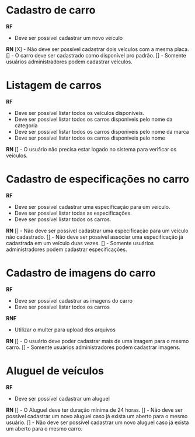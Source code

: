# Cadastro de carro

**RF**

- Deve ser possível cadastrar um novo veículo

**RN**
[X] - Não deve ser possível cadastrar dois veículos com a mesma placa.
[] - O carro deve ser cadastrado como disponível pro padrão.
[] - Somente usuários administradores podem cadastrar veículos.

# Listagem de carros

**RF**

- Deve ser possível listar todos os veículos disponíveis.
- Deve ser possível listar todos os carros disponiveis pelo nome da categoria
- Deve ser possível listar todos os carros disponiveis pelo nome da marca
- Deve ser possível listar todos os carros disponiveis pelo nome

**RN**
[] - O usuário não precisa estar logado no sistema para verificar os veículos.

# Cadastro de especificações no carro

**RF**

- Deve ser possível cadastrar uma especificação para um veículo.
- Deve ser possível listar todas as especificações.
- Deve ser possível listar todos os carros.

**RN**
[] - Não deve ser possível cadastrar uma especificação para um veículo não cadastrado.
[] - Não deve ser possível associar uma especificação já cadastrada em um veículo duas vezes.
[] - Somente usuários administradores podem cadastrar especificações.

# Cadastro de imagens do carro

**RF**

- Deve ser possível cadastrar as imagens do carro
- Deve ser possível listar todos os carros

**RNF**

- Utilizar o multer para upload dos arquivos

**RN**
[] - O usuário deve poder cadastrar mais de uma imagem para o mesmo carro.
[] - Somente usuários administradores podem cadastrar imagens.

# Aluguel de veículos

**RF**

- Deve ser possível cadastrar um aluguel

**RN**
[] - O Aluguel deve ter duração mínima de 24 horas.
[] - Não deve ser possível cadastrar um novo aluguel caso já exista um aberto para o mesmo usuário.
[] - Não deve ser possível cadastrar um novo aluguel caso já exista um aberto para o mesmo carro.
